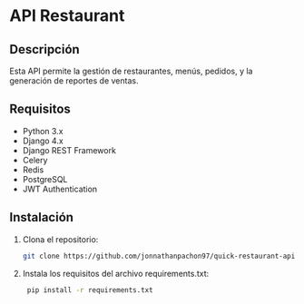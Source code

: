 # API Restaurant

## Descripción
Esta API permite la gestión de restaurantes, menús, pedidos, y la generación de reportes de ventas.

## Requisitos
- Python 3.x
- Django 4.x
- Django REST Framework
- Celery
- Redis
- PostgreSQL
- JWT Authentication

## Instalación
1. Clona el repositorio:
   ```bash
   git clone https://github.com/jonnathanpachon97/quick-restaurant-api.git

2. Instala los requisitos del archivo requirements.txt:
   ```bash
    pip install -r requirements.txt
